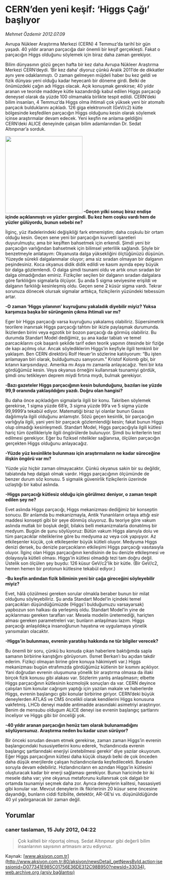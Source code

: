 # CERN’den yeni keşif: ‘Higgs Çağı’ başlıyor

*Mehmet Özdemir 2012.07.09*

<div class="news-detail-text-todays">
 <div>
 </div>
 <div>
 </div>
 <div id="newsSpot">
  <font class="detail-spot">
   Avrupa Nükleer Araştırma Merkezi (CERN) 4 Temmuz’da tarihî bir gün yaşadı. 40 yıldır aranan parçacığa dair önemli bir keşif gerçekleşti. Fakat o parçacığın Higgs olduğunu söylemek için biraz daha zaman gerekiyor.
  </font>
 </div>
 <div id="newsText">
  <font class="detail-text">
   <p>
    Bilim dünyasının gözü geçen hafta bir kez daha Avrupa Nükleer Araştırma Merkezi CERN’deydi. ‘Bir kez daha’ diyoruz çünkü Aralık 2011’de de dikkatler aynı yere odaklanmıştı. O zaman gelmeyen müjdeli haber bu kez geldi ve fizik dünyası yeni olduğu kadar heyecanlı bir döneme girdi. Belki de önümüzdeki çağın adı Higgs olacak. Açık konuşmak gerekirse; 40 yıldır aranan ve teoride maddeye kütle kazandırdığı kabul edilen Higgs parçacığı deneysel olarak da yüzde 100 olmamakla birlikte tespit edildi. CERN’deki bilim insanları, 4 Temmuz’da Higgs olma ihtimali çok yüksek yeni bir atomaltı parçacık bulduklarını açıkladı. 126 giga elektronvolt (GeV/c2) kütle bölgesinde keşfedilen parçacığın Higgs olduğunu kesin olarak söylemek içinse araştırmalar devam edecek. Yeni keşfin ne anlama geldiğini CERN’deki ALICE deneyinde çalışan bilim adamlarından Dr. Sedat Altınpınar’a sorduk.
   </p>
   <p>
    <strong>
     <img alt="" height="244" src="http://web.archive.org/web/20120722014013im_/http://medya.aksiyon.com.tr/aksiyon/2012/07/09/mehmet-ozdemir-cern-2.jpg">
      -Geçen yılki sonuç biraz endişe içinde açıklanmıştı ve yüzler gergindi. Bu kez hem coşku vardı hem de yüzler gülüyordu, bunun sebebi ne?
     </img>
    </strong>
   </p>
   <p>
    İlginç, yüz ifadelerindeki değişikliği fark etmemiştim; daha coşkulu bir ortam olduğu kesin. Geçen sene yeni bir parçacığın kuvvetli işaretleri duyurulmuştu; ama bir keşiften bahsetmek için erkendi. Şimdi yeni bir parçacığın varlığından bahsetmek için bilimsel yeterlilik sağlandı. Şöyle bir benzetmeyle anlatayım: Okyanusta dalga yüksekliğini ölçtüğünüzü düşünün. Yüzeyde sürekli dalgalanmalar oluyor; ama siz sıradan olmayan bir dalganın peşindesiniz. Koca okyanus didik didik edildi ve kasım ayında epey büyük bir dalga gözlemlendi. O dalga şimdi tsunami oldu ve artık onun sıradan bir dalga olmadığından eminiz. Fizikçiler seçilen bir dalganın sıradan dalgalara göre farklılığını sigmalarla ölçüyor. Şu anda 5 sigma seviyesine erişildi ve dalganın farklılığı kesinleşmiş oldu. Geçen sene 2 küsür sigma vardı. Tekrar sorunuza dönecek olursak sigmalar arttıkça, fizikçilerin yüzündeki tebessüm artar.
   </p>
   <p>
    <strong>
     -O zaman ‘Higgs yılanının’ kuyruğunu yakaladık diyebilir miyiz? Yoksa karşımıza başka bir sürüngenin çıkma ihtimali var mı?
    </strong>
   </p>
   <p>
    Eger bir Higgs parçacığı varsa kuyruğunu yakalamış olabiliriz. Süpersimetrik teorilere inanırsak Higgs parçacığı tahtını bir ikizle paylaşmak durumunda. İkizlerden birini veya egzotik bir bozon parçacığı da görmüş olabiliriz. Bu durumda Standart Model dediğimiz, şu ana kadar tabiatı ve temel parcacıklarını çok başarılı şekilde tarif eden teorik yapının ötesinde bir fiziğe de kapı açılmış olur. Ancak söylediklerim Higgs’in keşfiyle ilgili temkinli bir yaklaşım. Ben CERN direktörü Rolf Heuer’in sözlerine katılıyorum: “Bu işten anlamayan biri olarak, bulduğumuzu sanıyorum.” Kristof Kolomb gibi, bir kıtanın karşısındayız. Amerika mı Asya mı zamanla anlayacağız. Yeni bir kıta gördüğümüz kesin. Veya okyanus örneğini kullanırsak tsunamiyi gördük, şimdi onu tetikleyen deprem miydi fırtına mıydı, bulmak gerekiyor.
   </p>
   <p>
    <strong>
     -Bazı gazeteler Higgs parçacığının kesin bulunduğunu, bazıları ise yüzde 99,9 oranında yaklaşıldığını yazdı. Doğru olan hangisi?
    </strong>
   </p>
   <p>
    Bu daha önce açıkladığım sigmalarla ilgili bir konu. Takriben söylemek gerekirse, 1 sigma yüzde 68’e, 3 sigma yüzde 99’a ve 5 sigma yüzde 99,9999’a tekabül ediyor. Matematiği biraz iyi olanlar bunun Gauss dağılımıyla ilgili olduğunu anlamıştır. Sözü geçen kesinlik, bir parçacığın varlığıyla ilgili, yani yeni bir parçacık gözlemlendiği kesin; fakat bunun Higgs olup olmadığı kesinleşmedi. Standart Model, Higgs parçacığıyla ilgili kütlesi hariç tüm özellikleriyle ilgili öngörülerde bulunuyor. Şimdi bu kriterlerin test edilmesi gerekiyor. Eğer bu fiziksel nitelikler sağlanırsa, ölçülen parçacığın gerçekten Higgs olduğunu anlayacağız.
   </p>
   <p>
    <strong>
     -Yüzde yüz kesinlikte bulunması için araştırmaların ne kadar süreceğine ilişkin öngörü var mı?
    </strong>
   </p>
   <p>
    Yüzde yüz hiçbir zaman olmayacaktır. Çünkü okyanus sakin bir su değildir, tabiatında hep dalgalı olmak vardır. Higgs parçacığının ölçümünde de benzer durum söz konusu. 5 sigmalık güvenirlik fizikçilerin üzerinde uzlaştığı bir kabul aslında.
   </p>
   <p>
    <strong>
     -Higgs parçacığı kütlesiz olduğu için görülmez deniyor, o zaman tespit edilen şey ne?
    </strong>
   </p>
   <p>
    Evet aslında Higgs parçacığı, Higgs mekanizması dediğimiz bir konseptin sonucu. Bir anlamda bu mekanizmayla, Antik Yunanlıların ortaya attığı esir maddesi konsepti gibi bir şeye dönmüş oluyoruz. Bu teoriye göre vakum aslında mutlak bir boşluk değil, bilakis belli mekanizmalarla donatılmış bir medyum. Bugün de şunu söylüyoruz: Bütün vakum Higgs alanıyla dolu ve tüm parçacıklar niteliklerine göre bu medyuma az veya cok yapışıyor. Az etkileşenler küçük, çok etkileşenler büyük kütleli oluyor. Medyuma Higgs denizi dersek, bu denizle parçacıkların etkileşimi Higgs parçacığı vasıtasıyla oluyor. İlginç olan Higgs parçacığının kendisinin de bu denizle etkileşmesi ve dolayısıyla kütleli olması. Higgs’in kütlesi olmadığı tezi tam doğru değil. Üstelik son ölçülen şey buydu: 126 küsur GeV/c2’lik bir kütle. (Bir GeV/c2, hemen hemen bir protonun kütlesine tekabül ediyor.)
   </p>
   <p>
    <strong>
     -Bu keşfin ardından fizik biliminin yeni bir çağa gireceğini söyleyebilir miyiz?
    </strong>
   </p>
   <p>
    Evet, hâlâ çözülmesi gereken sorular olmakla beraber bunun bir milat olduğunu söyleyebiliriz. Şu anda Standart Model’in içindeki temel parçacıkları düşündüğümüzde (Higgs’i bulduğumuzu varsayarsak) yapbozun son halkası da yerleşmiş oldu. Standart Model’in yine de açıklanması gereken tarafları var. Mesela modelin üretemediği, hariçten alması gereken parametreleri var; bunların anlaşılması lazım. Higgs parçacığı anlaşıldıkça insanoğlunun hayatına ve uygulamaya yönelik yansımaları olacaktır.
   </p>
   <p>
    <strong>
     -Higgs’in bulunması, evrenin yaratılışı hakkında ne tür bilgiler verecek?
    </strong>
   </p>
   <p>
    Bu önemli bir soru, çünkü bu konuda çıkan haberlere baktığımda sapla samanın birbirine karıştığını görüyorum. (İsmet Berkan’ı bu açıdan takdir ederim. Fizikçi olmayan birine göre konuya hâkimiyeti var.) Higgs mekanizması bugün etrafımızda gördüğümüz kütlenin bir kısmını açıklıyor. Yani doğrudan evrenin oluşumuna yönelik bir araştırma olmasa da illaki birçok fizik konusu gibi alakası var. Sözlerim yanlış anlaşılmasın; elbette Higgs parçacığının kütlesinin kozmolojik sonuçları da var. CERN deyince çalışılan tüm konular cağrışım yaptığı için yazılan makale ve haberlerde Higgs, evrenin başlangıcı gibi konular birbirine giriyor. CERN’deki büyük deneylerden ATLAS ve CMS öncelikli olarak kendilerini Higgs konusuna vakfetmiş. LHCb deneyi madde antimadde arasındaki asimetriyi araştırıyor. Benim de mensubu oldugum ALICE deneyi ise evrenin başlangıç şartlarını inceliyor ve Higgs gibi bir önceliği yok.
   </p>
   <p>
    <strong>
     -40 yıldır aranan parçacığın henüz tam olarak bulunamadığını söylüyorsunuz. Araştırma neden bu kadar uzun sürüyor?
    </strong>
   </p>
   <p>
    Bir önceki sorudan devam etmek gerekirse, zaman zaman Higgs’in evrenin başlangıcındaki hususiyetlerini konu ederek, ‘hızlandırıcıda evrenin başlangıç şartlarındaki enerjiyi üretebilmesi gerekir’ diye yazılar okuyorum. Eğer Higgs parçacığının kütlesi daha küçük olsaydı belki de çok önceden daha düşük enerjilerde çalışan hızlandırıcılarda keşfedilecekti. Buradan soruyla devam edebiliriz. Hızlandırıcıların en azından Higgs’in kütlesini oluşturacak kadar bir enerji sağlaması gerekiyor. Bunun haricinde bir iki mesele daha var; yine okyanus metaforunu kullanırsak çok dalgalı bir ortamda tsunamiyi seçmek daha zor. Ayrıca deneylerin kalitesi, hassasiyeti gibi konular var. Mevcut deneylerin ilk fikirlerinin 20 küsur sene öncesine dayandığı, bunların ciddi fizibilite, detektör, AR-GE’si vs. düşünüldüğünde 40 yıl yadırganacak bir zaman değil.
   </p>
  </font>
 </div>
 <div>
 </div>
 <div>
 </div>
</div>


## Yorumlar

### caner taslaman, 15 July 2012, 04:22
> Çok kaliteli bir röportaj olmuş. Sedat Altınpınar gibi değerli bilim insanlarının sayısının artmasını arzu ediyoruz.

Kaynak: [www.aksiyon.com.tr](http://www.aksiyon.com.tr:80/aksiyon/newsDetail_getNewsById.action;jsessionid=D077341E985C01756E36DE312C98B950?newsId=33034), [web.archive.org (arşiv bağlantısı)](http://web.archive.org/web/20120722014013/http://www.aksiyon.com.tr:80/aksiyon/newsDetail_getNewsById.action;jsessionid=D077341E985C01756E36DE312C98B950?newsId=33034)

